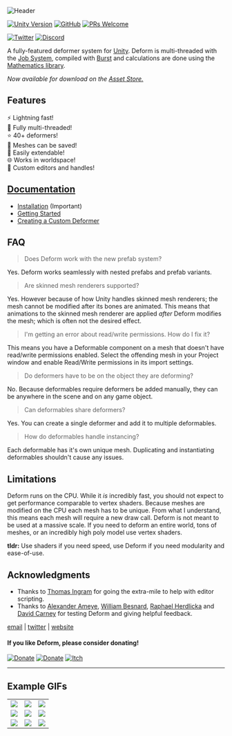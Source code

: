 ![Header](https://imgur.com/NpPsjQj.png)

[![Unity Version](https://img.shields.io/badge/unity-2018.3%2B-blue.svg)](https://unity3d.com/get-unity/download)
[![GitHub](https://img.shields.io/github/license/keenanwoodall/Deform.svg)](https://github.com/keenanwoodall/Deform/blob/master/LICENSE.txt)
[![PRs Welcome](https://img.shields.io/badge/PRs-welcome-blue.svg)](https://github.com/keenanwoodall/Deform/compare)

[![Twitter](https://img.shields.io/twitter/follow/keenanwoodall.svg?label=Follow&style=social)](https://twitter.com/intent/follow?screen_name=keenanwoodall)
[![Discord](https://img.shields.io/discord/503808487520993280.svg?logo=Discord&style=social)](https://discord.gg/NnX5cpr)

A fully-featured deformer system for [Unity](https://unity3d.com/). Deform is multi-threaded with the [Job System](https://unity.com/dots), compiled with [Burst](https://unity.com/dots) and calculations are done using the [Mathematics library](https://github.com/Unity-Technologies/Unity.Mathematics/blob/master/readme.md).

*Now available for download on the [Asset Store.](https://assetstore.unity.com/packages/tools/modeling/deform-148425)*

## Features
⚡ Lightning fast!</br>
🧶 Fully multi-threaded!</br>
⭐ 40+ deformers!</br>
💾 Meshes can be saved!</br>
🔧 Easily extendable!</br>
🌐 Works in worldspace!</br>
🎨 Custom editors and handles!</br>

## [Documentation](https://github.com/keenanwoodall/Deform/wiki)
* [Installation](https://github.com/keenanwoodall/Deform/wiki/Installation) (Important)
* [Getting Started](https://github.com/keenanwoodall/Deform/wiki/Getting-Started)
* [Creating a Custom Deformer](https://github.com/keenanwoodall/Deform/wiki/Creating-A-Custom-Deformer)

## FAQ
> Does Deform work with the new prefab system?

Yes. Deform works seamlessly with nested prefabs and prefab variants.

> Are skinned mesh renderers supported?

Yes. However because of how Unity handles skinned mesh renderers; the mesh cannot be modified after its bones are animated. This means that animations to the skinned mesh renderer are applied *after* Deform modifies the mesh; which is often not the desired effect.

> I'm getting an error about read/write permissions. How do I fix it?

This means you have a Deformable component on a mesh that doesn't have read/write permissions enabled. Select the offending mesh in your Project window and enable Read/Write permissions in its import settings.

> Do deformers have to be on the object they are deforming?

No. Because deformables require deformers be added manually, they can be anywhere in the scene and on any game object.

> Can deformables share deformers?

Yes. You can create a single deformer and add it to multiple deformables.

> How do deformables handle instancing?

Each deformable has it's own unique mesh. Duplicating and instantiating deformables shouldn't cause any issues.

## Limitations
Deform runs on the CPU. While it *is* incredibly fast, you should not expect to get performance comparable to vertex shaders. Because meshes are modified on the CPU each mesh has to be unique. From what I understand, this means each mesh will require a new draw call. Deform is not meant to be used at a massive scale. If you need to deform an entire world, tons of meshes, or an incredibly high poly model use vertex shaders. 

**tldr:** Use shaders if you need speed, use Deform if you need modularity and ease-of-use.

## Acknowledgments
* Thanks to [Thomas Ingram](https://twitter.com/vertexxyz) for going the extra-mile to help with editor scripting.
* Thanks to [Alexander Ameye](https://twitter.com/alexanderameye), [William Besnard](https://twitter.com/BillSansky), [Raphael Herdlicka](https://www.herdlicka.net/) and [David Carney](https://twitter.com/thedavidcarney) for testing Deform and giving helpful feedback.

[email](mailto:keenanwoodall@gmail.com) | [twitter](https://twitter.com/keenanwoodall) | [website](http://keenanwoodall.com)

#### If you like Deform, please consider donating!

[![Donate](https://img.shields.io/badge/Donate-PayPal-green.svg)](https://paypal.me/KeenanWoodall)
[![Donate](https://img.shields.io/badge/Donate-Kofi-green.svg)](https://ko-fi.com/keenanwoodall)
[![Itch](https://img.shields.io/badge/Buy-Itch.io-green.svg)](https://keenanwoodall.itch.io/deform)

---

## Example GIFs
<table>
  <tr>
    <td><img src="https://i.imgur.com/h3ZcNEC.gif"></td>
    <td><img src="https://i.imgur.com/LAzo6kT.gif"></td>
    <td><img src="https://i.imgur.com/CgxWUod.gif"></td>
  </tr>
  <tr>
    <td><img src="https://i.imgur.com/7BSjdJF.gif"></td>
    <td><img src="https://i.imgur.com/uFzvAlF.gif"></td>
    <td><img src="https://i.imgur.com/UoDy1ZC.gif"></td>
  </tr>
  <tr>
    <td><img src="https://i.imgur.com/h2D0KDV.gif"></td>
    <td><img src="https://i.imgur.com/Il2oGLH.gif"></td>
    <td><img src="https://i.imgur.com/PQrbXrY.gif"></td>
  </tr>
</table>

